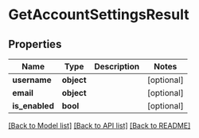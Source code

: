 # GetAccountSettingsResult

## Properties
Name | Type | Description | Notes
------------ | ------------- | ------------- | -------------
**username** | **object** |  | [optional] 
**email** | **object** |  | [optional] 
**is_enabled** | **bool** |  | [optional] 

[[Back to Model list]](../README.md#documentation-for-models) [[Back to API list]](../README.md#documentation-for-api-endpoints) [[Back to README]](../README.md)


